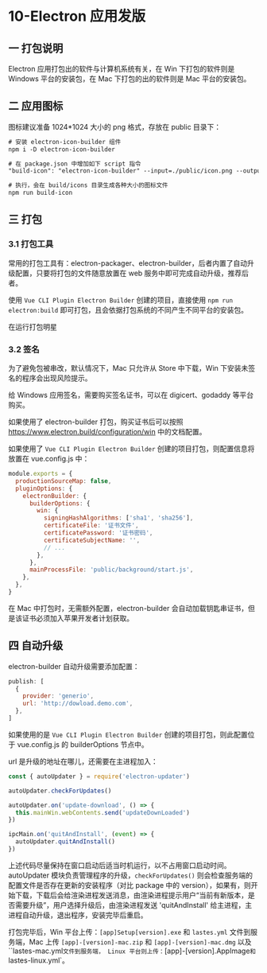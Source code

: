# 10-Electron 应用发版

## 一 打包说明

Electron 应用打包出的软件与计算机系统有关，在 Win 下打包的软件则是 Windows 平台的安装包，在 Mac 下打包的出的软件则是 Mac 平台的安装包。

## 二 应用图标

图标建议准备 1024\*1024 大小的 png 格式，存放在 public 目录下：

```txt
# 安装 electron-icon-builder 组件
npm i -D electron-icon-builder

# 在 package.json 中增加如下 script 指令
"build-icon": "electron-icon-builder" --input=./public/icon.png --output=buil --flatten

# 执行，会在 build/icons 目录生成各种大小的图标文件
npm run build-icon
```

## 三 打包

### 3.1 打包工具

常用的打包工具有：electron-packager、electron-builder，后者内置了自动升级配置，只要将打包的文件随意放置在 web 服务中即可完成自动升级，推荐后者。

使用 `Vue CLI Plugin Electron Builder` 创建的项目，直接使用 `npm run electron:build` 即可打包，且会依据打包系统的不同产生不同平台的安装包。

在运行打包明星

### 3.2 签名

为了避免包被串改，默认情况下，Mac 只允许从 Store 中下载，Win 下安装未签名的程序会出现风险提示。

给 Windows 应用签名，需要购买签名证书，可以在 digicert、godaddy 等平台购买。

如果使用了 electron-builder 打包，购买证书后可以按照 <https://www.electron.build/configuration/win> 中的文档配置。

如果使用了 `Vue CLI Plugin Electron Builder` 创建的项目打包，则配置信息将放置在 vue.config.js 中：

```js
module.exports = {
  productionSourceMap: false,
  pluginOptions: {
    electronBuilder: {
      builderOptions: {
        win: {
          signingHashAlgorithms: ['sha1', 'sha256'],
          certificateFile: '证书文件',
          certificatePassword: '证书密码',
          certificateSubjectName: '',
          // ...
        },
      },
      mainProcessFile: 'public/background/start.js',
    },
  },
}
```

在 Mac 中打包时，无需额外配置，electron-builder 会自动加载钥匙串证书，但是该证书必须加入苹果开发者计划获取。

## 四 自动升级

electron-builder 自动升级需要添加配置：

```js
publish: [
  {
    provider: 'generio',
    url: 'http://dowload.demo.com',
  },
]
```

如果使用的是 `Vue CLI Plugin Electron Builder` 创建的项目打包，则此配置位于 vue.config.js 的 builderOptions 节点中。

url 是升级的地址在哪儿，还需要在主进程加入：

```js
const { autoUpdater } = require('electron-updater')

autoUpdater.checkForUpdates()

autoUpdater.on('update-download', () => {
  this.mainWin.webContents.send('updateDownLoaded')
})

ipcMain.on('quitAndInstall', (event) => {
  autoUpdater.quitAndInstall()
})
```

上述代码尽量保持在窗口启动后适当时机运行，以不占用窗口启动时间。autoUpdater 模块负责管理程序的升级，`checkForUpdates()` 则会检查服务端的配置文件是否存在更新的安装程序（对比 package 中的 version），如果有，则开始下载，下载后会给渲染进程发送消息，由渲染进程提示用户“当前有新版本，是否需要升级”，用户选择升级后，由渲染进程发送 'quitAndInstall' 给主进程，主进程自动升级，退出程序，安装完毕后重启。

打包完毕后，Win 平台上传：`[app]Setup[version].exe` 和 `lastes.yml` 文件到服务端，Mac 上传 `[app]-[version]-mac.zip` 和 `[app]-[version]-mac.dmg` 以及 ``lastes-mac.yml`文件到服务端， Linux 平台则上传：`[app]-[version].AppImage` 和 `lastes-linux.yml`。

